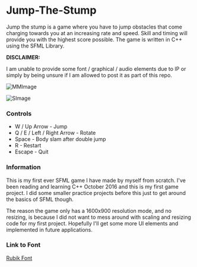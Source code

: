 # Jump-The-Stump
Jump the stump is a game where you have to jump obstacles that come charging towards you at an increasing rate and speed. Skill and timing will provide you with the highest score possible. The game is written in C++ using the SFML Library.

**DISCLAIMER:**

I am unable to provide some font / graphical / audio elements due to IP or simply by being unsure if I am allowed to post it as part of this repo.

![MMImage](https://i.imgur.com/kthFGvd.jpg "Logo Title")

![SImage](https://i.imgur.com/RiYh9bP.jpg "My High Score")

### Controls
* W / Up Arrow - Jump
* Q / E / Left / Right Arrow - Rotate
* Space - Body slam after double jump
* R - Restart
* Escape - Quit

### Information
This is my first ever SFML game I have made by myself from scratch. I've been reading and learning C++ October 2016 and this is my first game project. I did some smaller practice projects before this just to get around the basics of SFML though. 

The reason the game only has a 1600x900 resolution mode, and no resizing, is because I did not want to mess around with scaling and resizing code for my first project. Hopefully I'll get some more UI elements and implemented in future applications.

### Link to Font
[Rubik Font](https://www.fontsquirrel.com/fonts/rubik)

